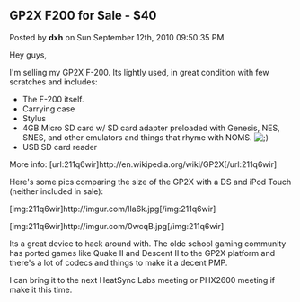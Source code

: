 ## GP2X F200 for Sale - $40
Posted by **dxh** on Sun September 12th, 2010 09:50:35 PM

Hey guys,

I'm selling my GP2X F-200.  Its lightly used, in great condition with few scratches and includes:

* The F-200 itself.
* Carrying case
* Stylus
* 4GB Micro SD card w/ SD card adapter preloaded with Genesis, NES, SNES, and other emulators and things that rhyme with NOMS. <!-- s;) --><img src="{SMILIES_PATH}/icon_e_wink.gif" alt=";)" title="Wink" /><!-- s;) -->
* USB SD card reader

More info: [url:211q6wir]http&#58;//en&#46;wikipedia&#46;org/wiki/GP2X[/url:211q6wir]

Here's some pics comparing the size of the GP2X with a DS and iPod Touch (neither included in sale):

[img:211q6wir]http&#58;//imgur&#46;com/IIa6k&#46;jpg[/img:211q6wir]

[img:211q6wir]http&#58;//imgur&#46;com/0wcqB&#46;jpg[/img:211q6wir]

Its a great device to hack around with.  The olde school gaming community has ported games like Quake II and Descent II to the GP2X platform and there's a lot of codecs and things to make it a decent PMP.

I can bring it to the next HeatSync Labs meeting or PHX2600 meeting if make it this time.
